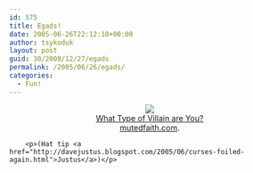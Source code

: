```yaml
---
id: 575
title: Egads!
date: 2005-06-26T22:12:10+00:00
author: tsykoduk
layout: post
guid: 30/2008/12/27/egads
permalink: /2005/06/26/egads/
categories:
  - Fun!
---
```

<center>
	<a href="http://www.mutedfaith.com/quiz/vq.htm" target="new">
	<img src="http://www.mutedfaith.com/images/vv.jpg" border=0/>
	</a><br />
	<a href="http://www.mutedfaith.com/quiz/vq.htm" target="new">What Type of Villain are You?</a><br />
	<a href="http://www.mutedfaith.com" target="new">mutedfaith.com</a>.
	</center>

		<p>(Hat tip <a href="http://davejustus.blogspot.com/2005/06/curses-foiled-again.html">Justus</a>)</p>